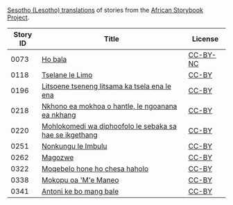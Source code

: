 [Sesotho (Lesotho) translations](http://my.africanstorybook.org/language/sesotho-lesotho) of stories from the [African Storybook Project](http://my.africanstorybook.org).

Story ID | Title | License
-------- | ----- | -------
0073 | [Ho bala](http://my.africanstorybook.org/stories/ho-bala) | [CC-BY-NC](http://creativecommons.org/licenses/by-nc/3.0/)
0118 | [Tselane le Limo](http://my.africanstorybook.org/stories/tselane-le-limo) | [CC-BY](https://creativecommons.org/licenses/by/3.0/)
0196 | [Litsoene tseneng litsama ka tsela ena le ena ](http://my.africanstorybook.org/stories/litsoene-tseneng-litsama-ka-tsela-ena-le-ena) | [CC-BY](https://creativecommons.org/licenses/by/3.0/)
0218 | [Nkhono ea mokhoa o hantle, le ngoanana ea nkhang](http://my.africanstorybook.org/stories/nkhono-ea-mokhoa-o-hantle-le-ngoanana-ea-nkhang) | [CC-BY](https://creativecommons.org/licenses/by/3.0/)
0220 | [Mohlokomedi wa diphoofolo le sebaka sa hae se ikgethang](http://www.africanstorybook.org/stories/mohlokomedi-wa-diphoofolo-le-sebaka-sa-hae-se-ikgethang-0) | [CC-BY](https://creativecommons.org/licenses/by/4.0/)
0251 | [Nonkungu le Imbulu](http://my.africanstorybook.org/stories/nonkungu-le-imbulu) | [CC-BY](https://creativecommons.org/licenses/by/3.0/)
0262 | [Magozwe](http://my.africanstorybook.org/stories/magozwe-3) | [CC-BY](https://creativecommons.org/licenses/by/4.0/)
0322 | [Moqebelo hone ho chesa haholo](http://my.africanstorybook.org/stories/moqebelo-hone-ho-chesa-haholo) | [CC-BY](https://creativecommons.org/licenses/by/3.0/)
0338 | [Mokopu oa 'M'e Maneo](http://my.africanstorybook.org/stories/mokopu-oa-me-maneo) | [CC-BY](https://creativecommons.org/licenses/by/4.0/)
0341 | [Antoni ke bo mang bale](http://my.africanstorybook.org/stories/antoni-ke-bo-mang-bale) | [CC-BY](https://creativecommons.org/licenses/by/3.0/)
